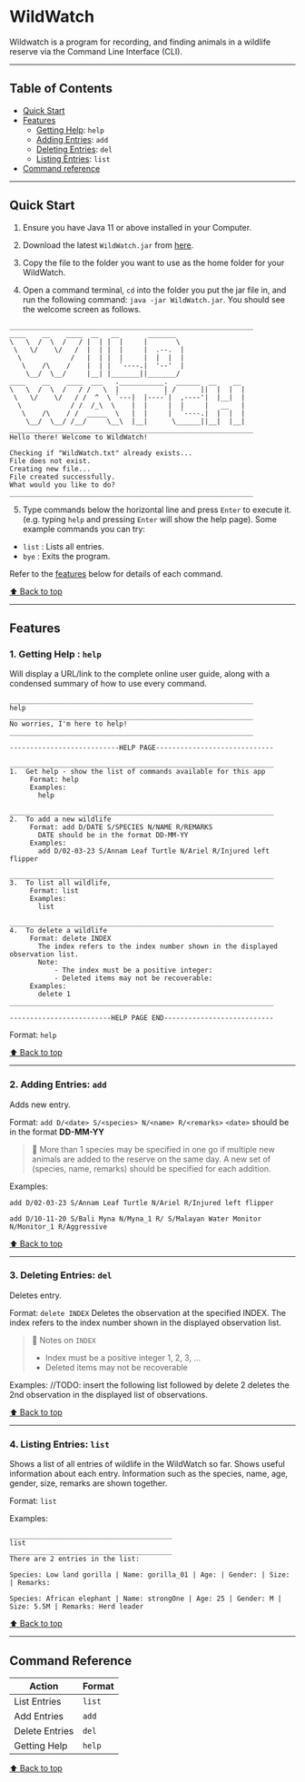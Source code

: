 # WildWatch 

Wildwatch is a program for recording, and finding animals in a wildlife reserve via the Command Line Interface (CLI).

---
## Table of Contents 
- [Quick Start](https://ay2324s1-cs2113t-w11-2.github.io/tp/UserGuide.html#quick-start)
- [Features](https://ay2324s1-cs2113t-w11-2.github.io/tp/UserGuide.html#features)
    - [Getting Help](https://ay2324s1-cs2113t-w11-2.github.io/tp/UserGuide.html#1-getting-help--help): `help`
    - [Adding Entries](https://ay2324s1-cs2113t-w11-2.github.io/tp/UserGuide.html#2-adding-entries-add): `add`
    - [Deleting Entries](https://ay2324s1-cs2113t-w11-2.github.io/tp/UserGuide.html#3-deleting-entries-del): `del`
    - [Listing Entries](https://ay2324s1-cs2113t-w11-2.github.io/tp/UserGuide.html#4-listing-entries-list): `list`
- [Command reference](https://ay2324s1-cs2113t-w11-2.github.io/tp/UserGuide.html#command-reference)
    
--- 

## Quick Start

1. Ensure you have Java 11 or above installed in your Computer.
   
1. Download the latest `WildWatch.jar` from [here](https://github.com/AY2324S1-CS2113T-W11-2/tp/releases).

1. Copy the file to the folder you want to use as the home folder for your WildWatch.

1. Open a command terminal, `cd` into the folder you put the jar file in, and run the following command: `java -jar WildWatch.jar`.
You should see the welcome screen as follows.

```
____________________________________________________________
____    __    ____  __   __       _______
\   \  /  \  /   / |  | |  |     |       \
 \   \/    \/   /  |  | |  |     |  .--.  |
  \            /   |  | |  |     |  |  |  |
   \    /\    /    |  | |  `----.|  '--'  |
    \__/  \__/     |__| |_______||_______/
____    __    ____  ___   .___________.  ______  __    __
\   \  /  \  /   / /   \  |           | /      ||  |  |  |
 \   \/    \/   / /  ^  \ `---|  |----`|  ,----'|  |__|  |
  \            / /  /_\  \    |  |     |  |     |   __   |
   \    /\    / /  _____  \   |  |     |  `----.|  |  |  |
    \__/  \__/ /__/     \__\  |__|      \______||__|  |__|
____________________________________________________________
Hello there! Welcome to WildWatch!

Checking if "WildWatch.txt" already exists...
File does not exist.
Creating new file...
File created successfully.
What would you like to do?
____________________________________________________________
```

5. Type commands below the horizontal line and press `Enter` to execute it. (e.g. typing `help` and pressing `Enter` will show the help page).
Some example commands you can try:
- `list` : Lists all entries.
- `bye` : Exits the program.

Refer to the [features](https://hackmd.io/r8Nj6jFWTW2axYiqpQ_PHw?both#Features) below for details of each command.

[⬆ Back to top](https://ay2324s1-cs2113t-w11-2.github.io/tp/UserGuide.html#table-of-contents)

--- 

## Features

### 1. Getting Help : `help`
Will display a URL/link to the complete online user guide, along with a  condensed summary of how to use every command.

```
____________________________________________________________
help
____________________________________________________________
No worries, I'm here to help!
____________________________________________________________

---------------------------HELP PAGE-----------------------------

_________________________________________________________________
1.  Get help - show the list of commands available for this app
     Format: help
     Examples: 
       help

_________________________________________________________________
2.  To add a new wildlife
     Format: add D/DATE S/SPECIES N/NAME R/REMARKS
       DATE should be in the format DD-MM-YY
     Examples: 
       add D/02-03-23 S/Annam Leaf Turtle N/Ariel R/Injured left flipper

_________________________________________________________________
3.  To list all wildlife,
     Format: list
     Examples: 
       list

_________________________________________________________________
4.  To delete a wildlife
     Format: delete INDEX
       The index refers to the index number shown in the displayed observation list.
       Note:
           - The index must be a positive integer:
           - Deleted items may not be recoverable:
     Examples: 
       delete 1
_________________________________________________________________

-------------------------HELP PAGE END---------------------------
```

Format: `help`

[⬆ Back to top](https://ay2324s1-cs2113t-w11-2.github.io/tp/UserGuide.html#table-of-contents)

--- 

### 2. Adding Entries: `add`
Adds new entry. 

Format: `add D/<date> S/<species> N/<name> R/<remarks>`
`<date>` should be in the format **DD-MM-YY**

> :pencil: More than 1 species may be specified in one go if multiple new animals are added to the reserve on the same day. A new set of (species, name, remarks) should be specified for each addition. 

Examples: 
```
add D/02-03-23 S/Annam Leaf Turtle N/Ariel R/Injured left flipper
```
```
add D/10-11-20 S/Bali Myna N/Myna_1 R/ S/Malayan Water Monitor N/Monitor_1 R/Aggressive
```

[⬆ Back to top](https://ay2324s1-cs2113t-w11-2.github.io/tp/UserGuide.html#table-of-contents)

---

### 3. Deleting Entries: `del`
Deletes entry. 

Format: `delete INDEX`
Deletes the observation at the specified INDEX. 
The index refers to the index number shown in the displayed observation list.

> :pencil: Notes on `INDEX`
> * Index must be a positive integer 1, 2, 3, ...
> * Deleted items may not be recoverable

Examples:
//TODO: insert the following 
list followed by delete 2 deletes the 2nd observation in the displayed list of observations.


[⬆ Back to top](https://ay2324s1-cs2113t-w11-2.github.io/tp/UserGuide.html#table-of-contents)

--- 

### 4. Listing Entries: `list`
Shows a list of all entries of wildlife in the WildWatch so far.
Shows useful information about each entry.
Information such as the species, name, age, gender, size, remarks are shown together.

Format: `list` 

Examples: 
```
________________________________________
list
________________________________________
There are 2 entries in the list:

Species: Low land gorilla | Name: gorilla_01 | Age: | Gender: | Size: | Remarks:

Species: African elephant | Name: strongOne | Age: 25 | Gender: M | Size: 5.5M | Remarks: Herd leader
```

[⬆ Back to top](https://ay2324s1-cs2113t-w11-2.github.io/tp/UserGuide.html#table-of-contents)

--- 

## Command Reference 

| Action         | Format |
| -------------- | ------ |
| List Entries   | `list` |
| Add Entries    | `add`  |
| Delete Entries | `del`  |
| Getting Help   | `help` |

[⬆ Back to top](https://ay2324s1-cs2113t-w11-2.github.io/tp/UserGuide.html#table-of-contents)
